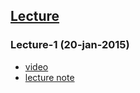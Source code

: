 ## [Lecture](http://ocw.mit.edu/courses/mathematics/18-01-single-variable-calculus-fall-2006/index.htm)

### Lecture-1 (20-jan-2015)

+ [video](http://ocw.mit.edu/courses/mathematics/18-01-single-variable-calculus-fall-2006/video-lectures/lecture-1-derivatives/)
+ [lecture note](data/lec1.pdf)
